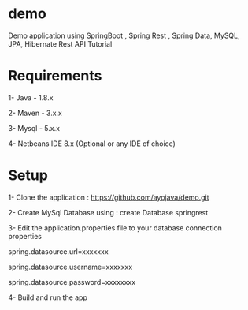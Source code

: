 # demo
Demo application using SpringBoot , Spring Rest , Spring Data, MySQL, JPA, Hibernate Rest API Tutorial

# Requirements

1- Java - 1.8.x

2- Maven - 3.x.x

3- Mysql - 5.x.x

4- Netbeans IDE 8.x (Optional or any IDE of choice)

# Setup

1- Clone the application : https://github.com/ayojava/demo.git

2- Create MySql Database using : create Database springrest

3- Edit the application.properties file to your database connection properties

spring.datasource.url=xxxxxxx

spring.datasource.username=xxxxxxx

spring.datasource.password=xxxxxxxx

4- Build and run the app 




